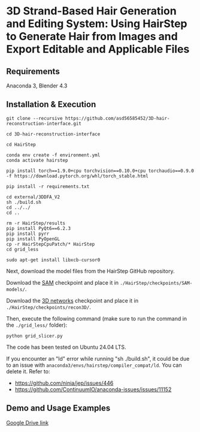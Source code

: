 # 3D Strand-Based Hair Generation and Editing System: Using HairStep to Generate Hair from Images and Export Editable and Applicable Files

## Requirements
Anaconda 3, Blender 4.3

## Installation & Execution
```
git clone --recursive https://github.com/asd56585452/3D-hair-reconstruction-interface.git

cd 3D-hair-reconstruction-interface

cd HairStep

conda env create -f environment.yml
conda activate hairstep

pip install torch==1.9.0+cpu torchvision==0.10.0+cpu torchaudio==0.9.0 -f https://download.pytorch.org/whl/torch_stable.html

pip install -r requirements.txt

cd external/3DDFA_V2
sh ./build.sh
cd ../../
cd ..

rm -r HairStep/results
pip install PyQt6==6.2.3
pip install pyrr
pip install PyOpenGL
cp -r HairStepCpuPatch/* HairStep
cd grid_less

sudo apt-get install libxcb-cursor0
```

Next, download the model files from the HairStep GitHub repository.

Download the [SAM](https://dl.fbaipublicfiles.com/segment_anything/sam_vit_h_4b8939.pth) checkpoint and place it in `./HairStep/checkpoints/SAM-models/`.

Download the [3D networks](https://drive.google.com/file/d/1-akuukaYYtJDta24AAqVdgUOGte4EmQf/view?usp=drive_link) checkpoint and place it in `./HairStep/checkpoints/recon3D/`.

Then, execute the following command (make sure to run the command in the `./grid_less/` folder):
```
python grid_slicer.py
```

The code has been tested on Ubuntu 24.04 LTS.

If you encounter an "ld" error while running "sh ./build.sh", it could be due to an issue with `anaconda3/envs/hairstep/compiler_compat/ld`. You can delete it. Refer to:
- https://github.com/ninia/jep/issues/446
- https://github.com/ContinuumIO/anaconda-issues/issues/11152

## Demo and Usage Examples

[Google Drive link](https://drive.google.com/drive/folders/1_6hng2yhaZRj3WhFUzHleKHKf7HK7atU?usp=sharing)
